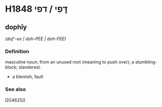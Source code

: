 # H1848 דׇּפִי / דפי

## dophîy

_(dof'-ee | doh-PEE | doh-FEE)_

### Definition

masculine noun; from an unused root (meaning to push over); a stumbling-block; slanderest.

- a blemish, fault
### See also

[[G4625]]

